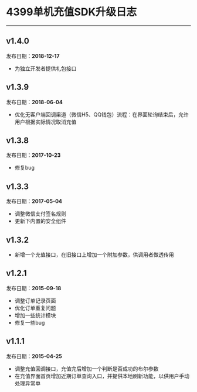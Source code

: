﻿# 4399单机充值SDK升级日志
-----------------------

## v1.4.0    
发布日期：__2018-12-17__  
- 为独立开发者提供礼包接口

## v1.3.9    
发布日期：__2018-06-04__  
- 优化无客户端回调渠道（微信H5、QQ钱包）流程：在界面轮询结束后，允许用户根据实际情况取消充值

## v1.3.8  
发布日期：__2017-10-23__  
- 修复bug

## v1.3.3  
发布日期：__2017-05-04__  
- 调整微信支付签名规则  
- 更新下内置的安全组件  

## v1.3.2  
- 新增一个充值接口，在旧接口上增加一个附加参数，供调用者做透传用


## v1.2.1
发布日期：__2015-09-18__ 
- 调整订单记录页面
- 优化订单重复问题
- 增加一些统计模块
- 修复一些bug


## v1.1.1
发布日期：__2015-04-25__ 
- 调整充值回调接口，充值完后增加一个判断是否成功的布尔参数
- 在充值界面首页增加近期订单查询入口，并提供本地刷新功能，以供用户手动处理异常单
